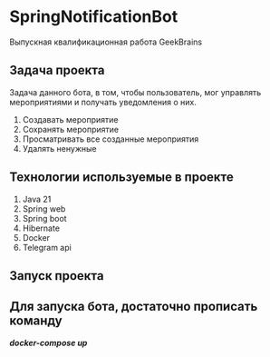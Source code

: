 # SpringNotificationBot
Выпускная квалификационная работа GeekBrains

## Задача проекта

Задача данного бота, в том, чтобы пользователь, мог управлять
мероприятиями и получать уведомления о них.
1. Создавать мероприятие
2. Сохранять мероприятие
3. Просматривать все созданные мероприятия
4. Удалять ненужные

## Технологии используемые в проекте

1. Java 21
2. Spring web
3. Spring boot
4. Hibernate
5. Docker
6. Telegram api

## Запуск проекта

## Для запуска бота, достаточно прописать команду
***docker-compose up***
